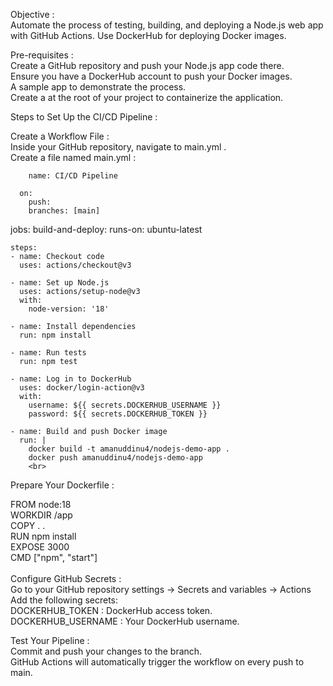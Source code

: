 Objective :<br>
Automate the process of testing, building, and deploying a Node.js web app with GitHub Actions. Use DockerHub for deploying Docker images.<br>

Pre-requisites :<br>
 Create a GitHub repository and push your Node.js app code there.<br>
 Ensure you have a DockerHub account to push your Docker images.<br>
 A sample app to demonstrate the process.<br>
 Create a  at the root of your project to containerize the application.<br>


Steps to Set Up the CI/CD Pipeline :<br>

Create a Workflow File :<br>
 Inside your GitHub repository, navigate to main.yml .<br>
 Create a file named main.yml : <br>

        name: CI/CD Pipeline
    
      on:
        push:
        branches: [main]
        
   jobs:
      build-and-deploy:
        runs-on: ubuntu-latest

    steps:
    - name: Checkout code
      uses: actions/checkout@v3

    - name: Set up Node.js
      uses: actions/setup-node@v3
      with:
        node-version: '18'

    - name: Install dependencies
      run: npm install

    - name: Run tests
      run: npm test

    - name: Log in to DockerHub
      uses: docker/login-action@v3
      with:
        username: ${{ secrets.DOCKERHUB_USERNAME }}
        password: ${{ secrets.DOCKERHUB_TOKEN }}

    - name: Build and push Docker image
      run: |
        docker build -t amanuddinu4/nodejs-demo-app .
        docker push amanuddinu4/nodejs-demo-app
        <br>

Prepare Your Dockerfile :<br> 

FROM node:18<br>
WORKDIR /app<br>
COPY . .<br>
RUN npm install<br>
EXPOSE 3000<br>
CMD ["npm", "start"]<br>
<br>
Configure GitHub Secrets :<br>
Go to your GitHub repository settings → Secrets and variables → Actions<br>
Add the following secrets:<br>
 DOCKERHUB_TOKEN : DockerHub access token. <br> 
 DOCKERHUB_USERNAME : Your DockerHub username. <br>

Test Your Pipeline :<br>
Commit and push your changes to the  branch.<br>
GitHub Actions will automatically trigger the workflow on every push to main.<br>


